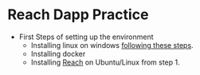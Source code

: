 # Reach Dapp Practice
- First Steps of setting up the environment
	- Installing linux on windows [following these steps](https://docs.microsoft.com/en-us/windows/wsl/install-manual).
	- Installing docker
	- Installing [Reach](https://docs.reach.sh/tool/#ref-install) on Ubuntu/Linux from step 1. 